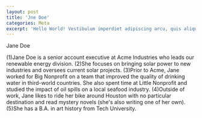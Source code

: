 ```yaml
---
layout: post
title: 'Jne Doe'
categories: Meta
excerpt: 'Hello World! Vestibulum imperdiet adipiscing arcu, quis aliquam dolor condimentum dapibus. Aliquam fermentum leo aliquet quam volutpat et molestie mauris mattis. Suspendisse semper consequat velit in suscipit.'
---
```


Jane Doe

(1)Jane Doe is a senior account executive at Acme Industries who leads our renewable energy division. (2)She focuses on bringing solar power to new industries and oversees current solar projects. (3)Prior to Acme, Jane worked for Big Nonprofit on a team that improved the quality of drinking water in third-world countries. She also spent time at Little Nonprofit and studied the impact of oil spills on a local seafood industry. (4)Outside of work, Jane likes to ride her bike around Houston with no particular destination and read mystery novels (she's also writing one of her own). (5)She has a B.A. in art history from Tech University.
